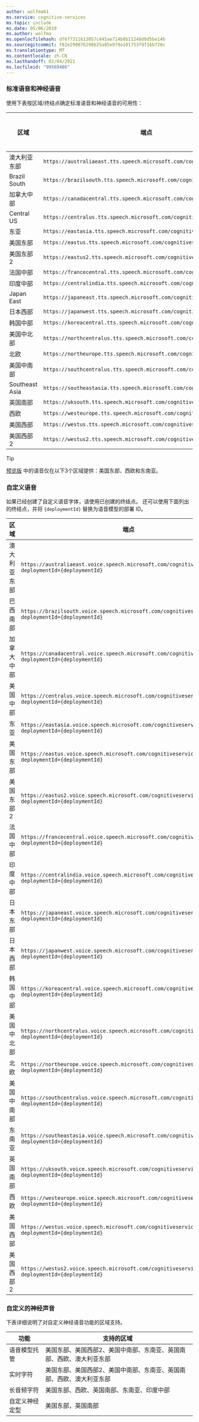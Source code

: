 ```yaml
---
author: wolfma61
ms.service: cognitive-services
ms.topic: include
ms.date: 05/06/2019
ms.author: wolfma
ms.openlocfilehash: df6f7311613057c445ae714b8b11240d0d5be14b
ms.sourcegitcommit: f82e290076298b25a85e979a101753f9f16b720c
ms.translationtype: MT
ms.contentlocale: zh-CN
ms.lasthandoff: 02/04/2021
ms.locfileid: "99569486"
---
```

### <a name="standard-and-neural-voices"></a>标准语音和神经语音

使用下表按区域/终结点确定标准语音和神经语音的可用性：

| 区域 | 端点 | 标准语音 | 神经语音 |
|--------|----------|-----------------|---------------|
| 澳大利亚东部 | `https://australiaeast.tts.speech.microsoft.com/cognitiveservices/v1` | 是 | 是 |
| Brazil South | `https://brazilsouth.tts.speech.microsoft.com/cognitiveservices/v1` | 是 | 否 |
| 加拿大中部 | `https://canadacentral.tts.speech.microsoft.com/cognitiveservices/v1` | 是 | 是 |
| Central US | `https://centralus.tts.speech.microsoft.com/cognitiveservices/v1` | 是 | 否 |
| 东亚 | `https://eastasia.tts.speech.microsoft.com/cognitiveservices/v1` | 是 | 否 |
| 美国东部 | `https://eastus.tts.speech.microsoft.com/cognitiveservices/v1` | 是 | 是 |
| 美国东部 2 | `https://eastus2.tts.speech.microsoft.com/cognitiveservices/v1` | 是 | 否 |
| 法国中部 | `https://francecentral.tts.speech.microsoft.com/cognitiveservices/v1` | 是 | 否 |
| 印度中部 | `https://centralindia.tts.speech.microsoft.com/cognitiveservices/v1` | 是 | 是 |
| Japan East | `https://japaneast.tts.speech.microsoft.com/cognitiveservices/v1` | 是 | 否 |
| 日本西部 | `https://japanwest.tts.speech.microsoft.com/cognitiveservices/v1` | 是 | 否 |
| 韩国中部 | `https://koreacentral.tts.speech.microsoft.com/cognitiveservices/v1` | 是 | 否 |
| 美国中北部 | `https://northcentralus.tts.speech.microsoft.com/cognitiveservices/v1` | 是 | 否 |
| 北欧 | `https://northeurope.tts.speech.microsoft.com/cognitiveservices/v1` | 是 | 否 |
| 美国中南部 | `https://southcentralus.tts.speech.microsoft.com/cognitiveservices/v1` | 是 | 是 |
| Southeast Asia | `https://southeastasia.tts.speech.microsoft.com/cognitiveservices/v1` | 是 | 是 |
| 英国南部 | `https://uksouth.tts.speech.microsoft.com/cognitiveservices/v1` | 是 | 是 |
| 西欧 | `https://westeurope.tts.speech.microsoft.com/cognitiveservices/v1` | 是 | 是 |
| 美国西部 | `https://westus.tts.speech.microsoft.com/cognitiveservices/v1` | 是 | 否 |
| 美国西部 2 | `https://westus2.tts.speech.microsoft.com/cognitiveservices/v1` | 是 | 是 |

> [!TIP]
> [预览版](../articles/cognitive-services/Speech-Service/language-support.md#neural-voices-in-preview) 中的语音仅在以下3个区域提供：美国东部、西欧和东南亚。

### <a name="custom-voices"></a>自定义语音

如果已经创建了自定义语音字体，请使用已创建的终结点。 还可以使用下面列出的终结点，并将 `{deploymentId}` 替换为语音模型的部署 ID。

| 区域 | 端点 |
|--------|----------|
| 澳大利亚东部 | `https://australiaeast.voice.speech.microsoft.com/cognitiveservices/v1?deploymentId={deploymentId}` |
| 巴西南部 | `https://brazilsouth.voice.speech.microsoft.com/cognitiveservices/v1?deploymentId={deploymentId}` |
| 加拿大中部 | `https://canadacentral.voice.speech.microsoft.com/cognitiveservices/v1?deploymentId={deploymentId}` |
| 美国中部 | `https://centralus.voice.speech.microsoft.com/cognitiveservices/v1?deploymentId={deploymentId}` |
| 东亚 | `https://eastasia.voice.speech.microsoft.com/cognitiveservices/v1?deploymentId={deploymentId}` |
| 美国东部 | `https://eastus.voice.speech.microsoft.com/cognitiveservices/v1?deploymentId={deploymentId}` |
| 美国东部 2 | `https://eastus2.voice.speech.microsoft.com/cognitiveservices/v1?deploymentId={deploymentId}` |
| 法国中部 | `https://francecentral.voice.speech.microsoft.com/cognitiveservices/v1?deploymentId={deploymentId}` |
| 印度中部 | `https://centralindia.voice.speech.microsoft.com/cognitiveservices/v1?deploymentId={deploymentId}` |
| 日本东部 | `https://japaneast.voice.speech.microsoft.com/cognitiveservices/v1?deploymentId={deploymentId}` |
| 日本西部 | `https://japanwest.voice.speech.microsoft.com/cognitiveservices/v1?deploymentId={deploymentId}` |
| 韩国中部 | `https://koreacentral.voice.speech.microsoft.com/cognitiveservices/v1?deploymentId={deploymentId}` |
| 美国中北部 | `https://northcentralus.voice.speech.microsoft.com/cognitiveservices/v1?deploymentId={deploymentId}` |
| 北欧 | `https://northeurope.voice.speech.microsoft.com/cognitiveservices/v1?deploymentId={deploymentId}` |
| 美国中南部 | `https://southcentralus.voice.speech.microsoft.com/cognitiveservices/v1?deploymentId={deploymentId}` |
| 东南亚 | `https://southeastasia.voice.speech.microsoft.com/cognitiveservices/v1?deploymentId={deploymentId}` |
| 英国南部 | `https://uksouth.voice.speech.microsoft.com/cognitiveservices/v1?deploymentId={deploymentId}` |
| 西欧 | `https://westeurope.voice.speech.microsoft.com/cognitiveservices/v1?deploymentId={deploymentId}` |
| 美国西部 | `https://westus.voice.speech.microsoft.com/cognitiveservices/v1?deploymentId={deploymentId}` |
| 美国西部 2 | `https://westus2.voice.speech.microsoft.com/cognitiveservices/v1?deploymentId={deploymentId}` |

### <a name="custom-neural-voice"></a>自定义的神经声音

下表详细说明了对自定义神经语音功能的区域支持。

| 功能 | 支持的区域 |
|---|---|
| 语音模型托管 | 美国东部、美国西部2、美国中南部、东南亚、英国南部、西欧、澳大利亚东部 |
| 实时字符 | 美国东部、美国西部2、美国中南部、东南亚、英国南部、西欧、澳大利亚东部 |
| 长音频字符 | 美国东部、西欧、英国南部、东南亚、印度中部 |
| 自定义神经定型 | 美国东部，英国南部 |
